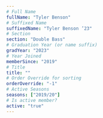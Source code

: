 ```yaml
---
# Full Name
fullName: "Tyler Benson"
# Suffixed Name
suffixedName: "Tyler Benson ’23"
# Section
section: "Double Bass"
# Graduation Year (or name suffix)
gradYear: "2023"
# Year Joined
memberSince: "2019"
# Title
title: ""
# Order Override for sorting
orderOverride: "-1"
# Active Seasons
seasons: ["2019/20"]
# Is active member?
active: "true"
---
```


